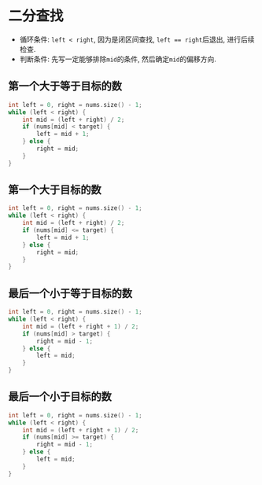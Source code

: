 # 二分查找

* 循环条件: `left < right`, 因为是闭区间查找, `left == right`后退出, 进行后续检查.
* 判断条件: 先写一定能够排除`mid`的条件, 然后确定`mid`的偏移方向.

## 第一个大于等于目标的数

```cpp
int left = 0, right = nums.size() - 1;
while (left < right) {
    int mid = (left + right) / 2;
    if (nums[mid] < target) {
        left = mid + 1;
    } else {
        right = mid;
    }
}
```

## 第一个大于目标的数

```cpp
int left = 0, right = nums.size() - 1;
while (left < right) {
    int mid = (left + right) / 2;
    if (nums[mid] <= target) {
        left = mid + 1;
    } else {
        right = mid;
    }
}
```

## 最后一个小于等于目标的数

```cpp
int left = 0, right = nums.size() - 1;
while (left < right) {
    int mid = (left + right + 1) / 2;
    if (nums[mid] > target) {
        right = mid - 1;
    } else {
        left = mid;
    }
}
```

## 最后一个小于目标的数

```cpp
int left = 0, right = nums.size() - 1;
while (left < right) {
    int mid = (left + right + 1) / 2;
    if (nums[mid] >= target) {
        right = mid - 1;
    } else {
        left = mid;
    }
}
```
